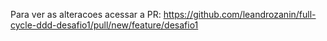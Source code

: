 Para ver as alteracoes acessar a  PR: 
https://github.com/leandrozanin/full-cycle-ddd-desafio1/pull/new/feature/desafio1
